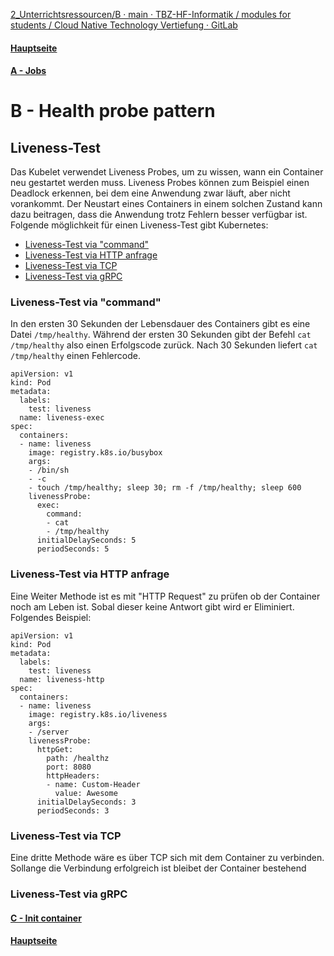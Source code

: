 [2_Unterrichtsressourcen/B · main · TBZ-HF-Informatik / modules for students / Cloud Native Technology Vertiefung · GitLab](https://gitlab.com/ch-tbz-hf/Stud/v-cnt/-/tree/main/2_Unterrichtsressourcen/B)
#### [Hauptseite](/README.md)
#### [A - Jobs](/aufgaben/A%20-%20Jobs.md)
# B - Health probe pattern

## Liveness-Test
Das Kubelet verwendet Liveness Probes, um zu wissen, wann ein Container neu gestartet werden muss. Liveness Probes können zum Beispiel einen Deadlock erkennen, bei dem eine Anwendung zwar läuft, aber nicht vorankommt. Der Neustart eines Containers in einem solchen Zustand kann dazu beitragen, dass die Anwendung trotz Fehlern besser verfügbar ist.
Folgende möglichkeit für einen Liveness-Test gibt Kubernetes:
- [Liveness-Test via "command"](#liveness-test-via-command)
- [Liveness-Test via HTTP anfrage](#liveness-test-via-command)
- [Liveness-Test via TCP](#liveness-test-via-command)
- [Liveness-Test via gRPC](#liveness-test-via-command)

### Liveness-Test via "command"

In den ersten 30 Sekunden der Lebensdauer des Containers gibt es eine Datei `/tmp/healthy`. Während der ersten 30 Sekunden gibt der Befehl `cat /tmp/healthy` also einen Erfolgscode zurück. Nach 30 Sekunden liefert `cat /tmp/healthy` einen Fehlercode.
```
apiVersion: v1
kind: Pod
metadata:
  labels:
    test: liveness
  name: liveness-exec
spec:
  containers:
  - name: liveness
    image: registry.k8s.io/busybox
    args:
    - /bin/sh
    - -c
    - touch /tmp/healthy; sleep 30; rm -f /tmp/healthy; sleep 600
    livenessProbe:
      exec:
        command:
        - cat
        - /tmp/healthy
      initialDelaySeconds: 5
      periodSeconds: 5 
```




### Liveness-Test via HTTP anfrage
Eine Weiter Methode ist es mit "HTTP Request" zu prüfen ob der Container noch am Leben ist. Sobal dieser keine Antwort gibt wird er Eliminiert.
Folgendes Beispiel:
```
apiVersion: v1
kind: Pod
metadata:
  labels:
    test: liveness
  name: liveness-http
spec:
  containers:
  - name: liveness
    image: registry.k8s.io/liveness
    args:
    - /server
    livenessProbe:
      httpGet:
        path: /healthz
        port: 8080
        httpHeaders:
        - name: Custom-Header
          value: Awesome
      initialDelaySeconds: 3
      periodSeconds: 3

```

### Liveness-Test via TCP
Eine dritte Methode wäre es über TCP sich mit dem Container zu verbinden. Sollange die Verbindung erfolgreich ist bleibet der Container bestehend

### Liveness-Test via gRPC




#### [C - Init container](/aufgaben/C%20-%20Init%20container.md)
#### [Hauptseite](/README.md)